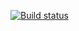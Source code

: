 [![Build status](https://ci.appveyor.com/api/projects/status/bn4ec1julp062346/branch/main?svg=true)](https://ci.appveyor.com/project/IvanMyakin/selenide3/branch/main)